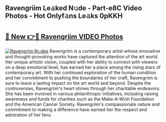 ## Ravengriim Le𝚊ked N𝚞de - Part-e8C Video Photos - Hot Onlyf𝚊ns Le𝚊ks 0pKKH

# <h2><a href="http://ab85670.deff.icu/?id=Ravengriim">🔗 New 👉🔴 Ravengriim VIDEO Photos</a></h2>

[![Ravengriim N𝚞des](https://i.imgur.com/rIISA9y.gif)](http://ab85670.deff.icu/?id=Ravengriim)
Ravengriim is a contemporary artist whose innovative and thought-provoking works have captured the attention of the art world. Her unique artistic vision, coupled with her ability to connect with viewers on a deep emotional level, has earned her a place among the rising stars of contemporary art. With her continued exploration of the human condition and her commitment to pushing the boundaries of her craft, Ravengriim is sure to leave a lasting impact on the art world and beyond. Despite the controversies, Ravengriim's heart shines through her charitable endeavors. She has been involved in various philanthropic initiatives, including raising awareness and funds for charities such as the Make-A-Wish Foundation and the American Cancer Society. Ravengriim's compassionate nature and commitment to making a difference have earned her the respect and admiration of her fans.

